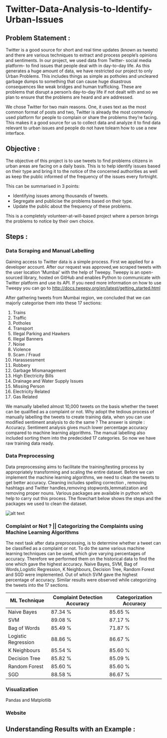 # Twitter-Data-Analysis-to-Identify-Urban-Issues

## Problem Statement :
  Twitter is a good source for short and real time updates (known as tweets) and there are various techniques to extract and process people’s opinions and sentiments. In our project, we used data from Twitter- social media platform- to find issues that people deal with in day-to-day life. As this generates a huge amount of data, we have restricted our project to only Urban Problems. This includes things as simple as potholes and uncleared garbage dumps to something that can cause huge disastrous consequences like weak bridges and human trafficking. These are problems that disrupt a person’s day-to-day life if not dealt with and so we plan to ensure that the problems are heard and are addressed.
  
  We chose Twitter for two main reasons. One, it uses text as the most common format of posts and two, Twitter is already the most commonly used platform for people to complain or share the problems they’re facing. This makes it a good source for us to collect data and analyze it to find data relevant to urban issues and people do not have tolearn how to use a new interface.
  
## Objective :
The objective of this project is to use tweets to find problems citizens in urban areas are
facing on a daily basis. This is to help identify issues based on their type and bring it to
the notice of the concerned authorities as well as keep the public informed of the
frequency of the issues every fortnight.

This can be summarised in 3 points:
* Identifying issues among thousands of tweets.
* Segregate and publicise the problems based on their type.
* Update the public about the frequency of these problems.

This is a completely volunteer-at-will-based project where a person brings the problems
to notice by their own choice.

## Steps :

### Data Scraping and Manual Labelling
Gaining access to Twitter data is a simple process. First we applied for a developer account. After our request was approved,we scraped tweets with the user location 'Mumbai' with the help of Tweepy. Tweepy is an open-sourced library, hosted on GitHub and enables Python to communicate with Twitter platform and use its API. If you need more information on how to use Tweepy you can go to http://docs.tweepy.org/en/latest/getting_started.html


After gathering tweets from Mumbai region, we concluded that we can majorly categorise them into these 17 sections:
1. Trains
1. Traffic
1. Potholes
1. Transport
1. Illegal Parking and Hawkers
1. Illegal Banners
1. Noise 
1. Violence
1. Scam / Fraud
1. Harassessment
1. Robbery
1. Garbage Mismanagement
1. High Electricity Bills
1. Drainage and Water Supply Issues
1. Missing Person
1. Electricity Related
1. Gas Related

We manually labelled almost 10,000 tweets on the basis whether the tweet can be qualified as a complaint or not. Why adopt the tedious process of manually labelling the tweets to create training data, when you can use modified sentiment analysis to do the same ? The answer is simple : Accuracy. Sentiment analysis gives much lower percentage accuracy compared to machine learning algorithms. The manual labelling also included sorting them into the predecided 17 categories. So now we have raw training data ready.

### Data Preprocessing
Data preprocessing aims to facilitate the training/testing process by appropriately transforming and scaling the entire dataset. Before we can implement the machine learning algorithms, we need to clean the tweets to get better accuracy. Cleaning includes spelling correction , removing hashtags and Twitter handles,removing stopwords,lemmatization and removing proper nouns. Various packages are available in python which help to carry out this process. The flowchart below shows the steps and the packages we used to clean the dataset.

![alt text](https://github.com/adiimated/Twitter-Data-Analysis-To-Identify-Urban-Issues/blob/master/diagrams/Data%20Preprocessing%20Steps.png)

### Complaint or Not ? || Categorizing the Complaints using Machine Learning Algorithms
The next task after data preprocessing, is to determine whether a tweet can be classified as a complaint or not. To do the same various machine learning techniques can be used, which give varying percentages of accuracy. Therefore we performed them on the historical data to find the one which gave the highest accuracy. Naive Bayes, SVM, Bag of Words,Logistic Regression, K Neighbours, Decision Tree, Random Forest and SGD were implemented. Out of which SVM gave the highest percentage of accuracy. Similar results were observed while categorizing the tweets into the 17 sections.

| ML Technique  | Complaint Detection Accuracy | Categorization Accuracy |
| ------------- | ------------- | ------------- |
| Naive Bayes  | 87.34 %  | 85.65 %  |
| SVM  | 89.08 %  | 87.17 %  |
| Bag of Words  | 85.49 %  | 71.87 %  |
| Logistic Regression  | 88.86 %  | 86.67 %  |
| K Neighbours  | 85.54 %  | 85.60 %  |
| Decision Tree  | 85.82 %  | 85.09 %  |
| Random Forest  | 85.60 %  | 85.60 %  |
| SGD  | 88.58 %  | 86.67 %  |

### Visualization
Pandas and Matplotlib

### Website

## Understanding Results with an Example :



